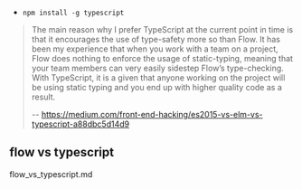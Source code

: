 - `npm install -g typescript`

>The main reason why I prefer TypeScript at the current point in time is that it encourages the use of type-safety more so than Flow. It has been my experience that when you work with a team on a project, Flow does nothing to enforce the usage of static-typing, meaning that your team members can very easily sidestep Flow’s type-checking. With TypeScript, it is a given that anyone working on the project will be using static typing and you end up with higher quality code as a result.
>
>-- https://medium.com/front-end-hacking/es2015-vs-elm-vs-typescript-a88dbc5d14d9

## flow vs typescript

flow_vs_typescript.md
